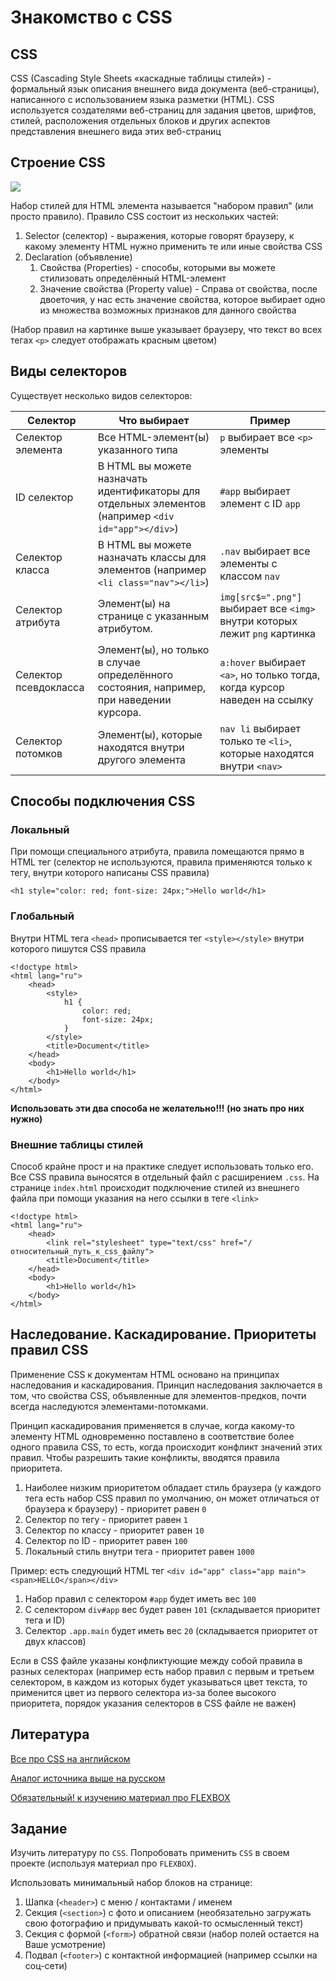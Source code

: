# Знакомство с CSS

## CSS

CSS (Cascading Style Sheets «каскадные таблицы стилей») - формальный язык описания внешнего вида документа
(веб-страницы), написанного с использованием языка разметки (HTML). CSS используется создателями веб-страниц для задания
цветов, шрифтов, стилей, расположения отдельных блоков и других аспектов представления внешнего вида этих веб-страниц

## Строение CSS
![](image.png)

Набор стилей для HTML элемента называется "набором правил" (или просто правило).
Правило CSS состоит из нескольких частей:

1. Selector (селектор) -  выражения, которые говорят браузеру, к какому элементу HTML нужно применить
те или иные свойства CSS
2. Declaration (объявление)
   1. Свойства (Properties) - способы, которыми вы можете стилизовать определённый HTML-элемент
   2. Значение свойства (Property value) - Справа от свойства, после двоеточия, у нас есть значение свойства,
   которое выбирает одно из множества возможных признаков для данного свойства

(Набор правил на картинке выше указывает браузеру, что текст во всех тегах `<p>` следует отображать красным цветом)

## Виды селекторов

Существует несколько видов селекторов:

| Селектор      | Что выбирает | Пример |
| ----------- | ----------- | -----------  |
| Селектор элемента  | Все HTML-элемент(ы) указанного типа | `p` выбирает все `<p>` элементы  |
| ID селектор  | В HTML вы можете назначать идентификаторы для отдельных элементов (например `<div id="app"></div>`) | `#app` выбирает элемент с ID `app`  |
| Селектор класса  | В HTML вы можете назначать классы для элементов (например `<li class="nav"></li>`) | `.nav` выбирает все элементы с классом `nav`  |
| Селектор атрибута  | Элемент(ы) на странице с указанным атрибутом. | `img[src$=".png"]` выбирает все `<img>` внутри которых лежит `png` картинка  |
| Селектор псевдокласса  | Элемент(ы), но только в случае определённого состояния, например, при наведении курсора. | `a:hover` выбирает `<a>`, но только тогда, когда курсор наведен на ссылку  |
| Селектор потомков  | Элемент(ы), которые находятся внутри другого элемента | `nav li` выбирает только те `<li>`, которые находятся внутри `<nav>`  |

## Способы подключения CSS

### Локальный
При помощи специального атрибута, правила помещаются прямо в HTML тег (селектор не используются,
правила применяются только к тегу, внутри которого написаны CSS правила)

`<h1 style="color: red; font-size: 24px;">Hello world</h1>`

### Глобальный
Внутри HTML тега `<head>` прописывается тег `<style></style>` внутри которого пишутся CSS правила


    <!doctype html>
    <html lang="ru">
        <head>
            <style>
                h1 {
                    color: red;
                    font-size: 24px;
                }
            </style>
            <title>Document</title>
        </head>
        <body>
            <h1>Hello world</h1>
        </body>
    </html>


**Использовать эти два способа не желательно!!! (но знать про них нужно)**

### Внешние таблицы стилей

Способ крайне прост и на практике следует использовать только его. Все CSS правила выносятся в отдельный файл с
расширением `.css`. На странице `index.html` происходит подключение стилей из внешнего файла при помощи указания на него
ссылки в теге `<link>`

    <!doctype html>
    <html lang="ru">
        <head>
            <link rel="stylesheet" type="text/css" href="/относительный_путь_к_css_файлу">
            <title>Document</title>
        </head>
        <body>
            <h1>Hello world</h1>
        </body>
    </html>

## Наследование. Каскадирование. Приоритеты правил CSS

Применение CSS к документам HTML основано на принципах наследования и каскадирования. Принцип наследования заключается
в том, что свойства CSS, объявленные для элементов-предков, почти всегда наследуются элементами-потомками.

Принцип каскадирования применяется в случае, когда какому-то элементу HTML одновременно поставлено в соответствие более
одного правила CSS, то есть, когда происходит конфликт значений этих правил. Чтобы разрешить такие конфликты, вводятся
правила приоритета.

1. Наиболее низким приоритетом обладает стиль браузера (у каждого тега есть набор CSS правил по умолчанию, он может
отличаться от браузера к браузеру) - приоритет равен `0`
2. Селектор по тегу - приоритет равен `1`
3. Селектор по классу - приоритет равен `10`
4. Селектор по ID - приоритет равен `100`
5. Локальный стиль внутри тега - приоритет равен `1000`

Пример: есть следующий HTML тег `<div id="app" class="app main"><span>HELLO</span></div>`

1. Набор правил с селектором `#app` будет иметь вес `100`
2. С селектором `div#app` вес будет равен `101` (складывается приоритет тега и ID)
3. Селектор `.app.main` будет иметь вес `20` (складывается приоритет от двух классов)

Если в CSS файле указаны конфликтующие между собой правила в разных селекторах (например есть
набор правил с первым и третьем селектором, в каждом из которых будет указываться цвет текста, то применится цвет
из первого селектора из-за более высокого приоритета, порядок указания селекторов в CSS файле не важен)

## Литература

[Все про CSS на английском](https://www.w3schools.com/css/default.asp)

[Аналог источника выше на русском](https://html5book.ru/css-css3/)


[Обязательный! к изучению материал про FLEXBOX](https://tproger.ru/translations/how-css-flexbox-works/)

## Задание

Изучить литературу по `CSS`. Попробовать применить `CSS` в своем проекте (используя материал про `FLEXBOX`).  

Использовать минимальный набор блоков на странице:
1. Шапка (`<header>`) с меню / контактами / именем
2. Секция (`<section>`) с фото и описанием (необязательно загружать свою фотографию и придумывать 
какой-то осмысленный текст)
3. Секция с формой (`<form>`) обратной связи (набор полей остается на Ваше усмотрение)
4. Подвал (`<footer>`) с контактной информацией (например ссылки на соц-сети)

